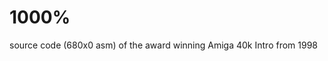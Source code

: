 1000%
=====

source code (680x0 asm) of the award winning Amiga 40k Intro from 1998

<a href="http://www.youtube.com/watch?feature=player_embedded&v=maL2pc3TPnc" target="_blank"></a>
